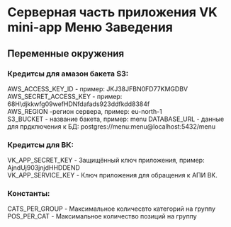 # Серверная часть приложения VK mini-app Меню Заведения

## Переменные окружения

### Кредитсы для амазон бакета S3:

AWS_ACCESS_KEY_ID - пример: JKJ38JFBN0FD77KMGDBV<br/>
AWS_SECRET_ACCESS_KEY - пример: 68H\djkkwfg09wefHDNfdafads923ddfkdd8384f<br/>
AWS_REGION -регион сервера, пример: eu-north-1<br/>
S3_BUCKET - название бакета, пример: menu
DATABASE_URL - данные для прдключения к БД: postgres://menu:menu@localhost:5432/menu

### Кредитсы для ВК:

VK_APP_SECRET_KEY - Защищённый ключ приложения, пример: AjndUj903jnjdHHDDEND<br/>
VK_APP_SERVICE_KEY - Ключ приложения для обращения к АПИ ВК.

### Константы:

CATS_PER_GROUP - Максимальное количесвто категорий на группу<br/>
POS_PER_CAT - Максимальное количество позиций на группу
